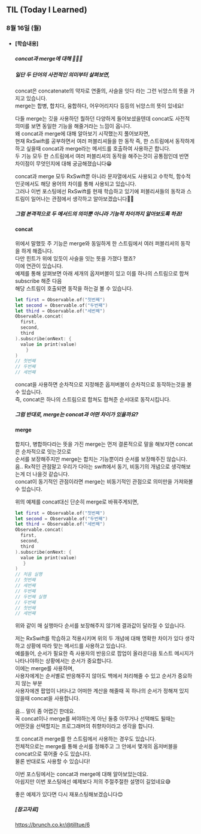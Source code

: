 ## TIL (Today I Learned)

### 8월 16일 (월)

- #### [학습내용]
  
  ##### concat과 merge에 대해 🧑🏻‍💻   
  
  ##### 일단 두 단어의 사전적인 의미부터 살펴보면,   

  concat은 concatenate의 약자로 연줄의, 사슬을 잇다 라는 그런 뉘앙스의 뜻을 가지고 있습니다.   
  merge는 합병, 합치다, 융합하다, 어우어리지다 등등의 뉘앙스의 뜻이 있네요!   

  다들 merge는 깃을 사용하던 뭘하던 다양하게 들어보셨을텐데 concat도 사전적 의미를 보면 동일한 기능을 해줄거라는 느낌이 옵니다.   
  왜 concat과 merge에 대해 알아보기 시작했는지 풀어보자면,   
  현재 RxSwift를 공부하면서 여러 퍼블리셔들을 한 동작 즉, 한 스트림에서 동작하게 하고 싶을때 concat과    merge라는 메서드를 호출하여 사용하곤 합니다.   
  두 기능 모두 한 스트림에서 여러 퍼블리셔의 동작을 해주는것이 공통점인데 반면 차이점이 무엇인지에 대해 궁금해졌습니다😁   

  concat과 merge 모두 RxSwift뿐 아니라 문자열에서도 사용되고 수학적, 함수적인곳에서도 해당 용어의 차이를 통해 사용되고 있습니다.   
  그러나 이번 포스팅에선 RxSwift를 현재 학습하고 있기에 퍼블리셔들의 동작과 스트림이 일어나는 관점에서 생각하고 알아보겠습니다💪🏻   

  ##### 그럼 본격적으로 두 메서드의 의미뿐 아니라 기능적 차이까지 알아보도록 하죠!   

  #### concat  
  위에서 말했듯 주 기능은 merge와 동일하게 한 스트림에서 여러 퍼블리셔의 동작을 하게 해줍니다.   
  다만 힌트가 위에 있듯이 사슬을 잇는 뜻을 가졌다 했죠?    
  이에 연관이 있습니다.   
  예제를 통해 살펴보면 아래 세개의 옵저버블이 있고 이를 하나의 스트림으로 합쳐 subscribe 해준 다음   
  해당 스트림이 호출되면 동작을 하는걸 볼 수 있습니다.   
  ```swift
  let first = Observable.of("첫번째") 
  let second = Observable.of("두번째") 
  let third = Observable.of("세번째")
  Observable.concat(
  	first, 
    second,
    third
  ).subscribe(onNext: { 
  	value in print(value) 
      }
  )
  // 첫번째
  // 두번째
  // 세번째
  ```
  concat을 사용하면 순차적으로 지정해준 옵저버블이 순차적으로 동작하는것을 볼 수 있습니다.   
  즉, concat은 하나의 스트림으로 합쳐도 합쳐준 순서대로 동작시킵니다.   

  ##### 그럼 반대로, merge는 concat과 어떤 차이가 있을까요?   

  #### merge   
  합치다, 병합하다라는 뜻을 가진 merge는 먼저 결론적으로 말을 해보자면 concat은 순차적으로 잇는것으로   
  순서를 보장해주지만 merge는 합치는 기능뿐이라 순서를 보장해주진 않습니다.   
  음.. Rx적인 관점말고 우리가 다아는 swift에서 동기, 비동기의 개념으로 생각해보는게 더 나을것 같습니다.   
  concat이 동기적인 관점이라면 merge는 비동기적인 관점으로 의미만을 가져와볼 수 있습니다.   

  위의 예제를 concat대신 단순히 merge로 바꿔주게되면,   
  ```swift
  let first = Observable.of("첫번째") 
  let second = Observable.of("두번째") 
  let third = Observable.of("세번째")
  Observable.concat(
  	first, 
    second,
    third
  ).subscribe(onNext: { 
   	value in print(value) 
     }
  )
  // 처음 실행
  // 첫번째
  // 세번째
  // 두번째
  // 두번째 실행
  // 두번째
  // 첫번째
  // 세번째
  ```
  위와 같이 매 실행마다 순서를 보장해주지 않기에 결과값이 달라질 수 있습니다.   

  저는 RxSwift를 학습하고 적용시키며 위의 두 개념에 대해 명확한 차이가 있다 생각하고 상황에 따라 맞는 메서드를 사용하고 있습니다.   
  예를들어, 순서가 필요한 즉 사용자의 반응으로 팝업이 올라온다음 토스트 메시지가 나타나야하는 상황에서는 순서가 중요합니다.   
  이에는 merge를 사용하며,   
  사용자에게는 순서별로 반응해주지 않아도 백에서 처리해줄 수 있고 순서가 중요하지 않는 부분   
  사용자에겐 팝업이 나타나고 어떠한 계산을 해줄때 꼭 하나의 순서가 정해져 있지 않을때 concat을 사용합니다.   

  음... 말이 좀 어렵긴 한데요.   
  꼭 concat이나 merge를 써야하는게 아닌 둘중 아무거나 선택해도 될때는   
  어떤것을 선택할지는 프로그래머의 취향차이라고 생각을 합니다.   

  또 concat과 merge를 한 스트림에서 사용하는 경우도 있습니다.   
  전체적으로는 merge를 통해 순서를 정해주고 그 안에서 몇개의 옵저버블을 concat으로 묶어줄 수도 있습니다.   
  물론 반대로도 사용할 수 있습니다!   

  이번 포스팅에서는 concat과 merge에 대해 알아보았는데요.   
  아쉽지만 이번 포스팅에선 예제보다 저의 주절주절한 설명이 길었네요😅   

  좋은 예제가 있다면 다시 재포스팅해보겠습니다😊   

  ##### [참고자료]   
  https://brunch.co.kr/@tilltue/6   
